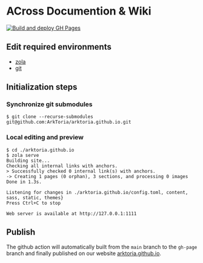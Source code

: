 # ACross Documention & Wiki

[![Build and deploy GH Pages](https://github.com/ArkToria/arktoria.github.io/actions/workflows/gh_page.yaml/badge.svg)](https://github.com/ArkToria/arktoria.github.io/actions/workflows/gh_page.yaml)

## Edit required environments
- [zola](https://github.com/getzola/zola)
- [git](https://github.com/git/git)

## Initialization steps

### Synchronize git submodules

```shell
$ git clone --recurse-submodules git@github.com:ArkToria/arktoria.github.io.git
```

### Local editing and preview
```shell
$ cd ./arktoria.github.io
$ zola serve
Building site...
Checking all internal links with anchors.
> Successfully checked 0 internal link(s) with anchors.
-> Creating 1 pages (0 orphan), 3 sections, and processing 0 images
Done in 1.3s.

Listening for changes in ./arktoria.github.io/config.toml, content, sass, static, themes}
Press Ctrl+C to stop

Web server is available at http://127.0.0.1:1111
```

## Publish
The github action will automatically built from the `main` branch to the `gh-page` branch and finally published on our website [arktoria.github.io](https://arktoria.github.io/).